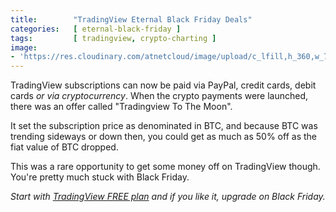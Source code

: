 ```yaml
---
title:        "TradingView Eternal Black Friday Deals"
categories:   [ eternal-black-friday ]
tags:         [ tradingview, crypto-charting ]
image:
- 'https://res.cloudinary.com/atnetcloud/image/upload/c_lfill,h_360,w_700/v1588053657/atnet/altcoin-wallets/Screen_Shot_2020-04-28_at_12.57.04_kgpitv.jpg'
---
```


TradingView subscriptions can now be paid via PayPal, credit cards, debit cards _or via cryptocurrency_. When the crypto payments were launched, there was an offer called "Tradingview To The Moon".

It set the subscription price as denominated in BTC, and because BTC was trending sideways or down then, you could get as much as 50% off as the fiat value of BTC dropped.

This was a rare opportunity to get some money off on TradingView though. You're pretty much stuck with Black Friday.

<em>Start with <a href="http://bit.ly/atnet-tv" rel="nofollow">TradingView FREE plan</a> and if you like it, upgrade on Black Friday.</em>
